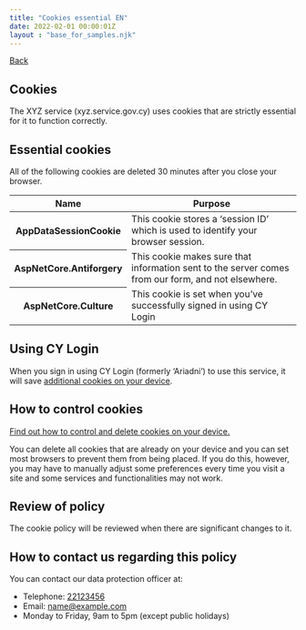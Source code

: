 ```yaml
---
title: "Cookies essential EN"
date: 2022-02-01 00:00:01Z
layout : "base_for_samples.njk"
---
```

<!--beforeMain-->
<section class="govcy-container">
    <a class="govcy-back-link" href="#">Back</a>
</section>
 <!--main-->
 <main class="govcy-container">
    <div class="govcy-row">
        <article class="govcy-col-8">
            <h1>Cookies</h1>
            <p>The XYZ service (xyz.service.gov.cy) uses cookies that are strictly essential for it to function correctly.</p>
            <h2>Essential cookies</h2>
            <p>All of the following cookies are deleted 30 minutes after you close your browser.</p>
            <table class="govcy-table">
                <thead>
                    <tr class="govcy-br-input">
                        <th scope="col">Name</th>
                        <th scope="col">Purpose</th>
                    </tr>
                </thead>
                <tbody>
                    <tr>
                        <th>AppDataSessionCookie</th>
                        <td>This cookie stores a ‘session ID’ which is used to identify your browser session.</td>
                    </tr>
                    <tr>
                        <th>AspNetCore.Antiforgery</th>
                        <td>This cookie makes sure that information sent to the server comes from our form, and not elsewhere.</td>
                    </tr>
                    <tr>
                        <th>AspNetCore.Culture</th>
                        <td>This cookie is set when you’ve successfully signed in using CY Login</td>
                    </tr>
                </tbody>
            </table>
            <h2>Using CY Login</h2>
            <p>When you sign in using CY Login (formerly ‘Ariadni’) to use this service, it will save <a href="https://cge.cyprus.gov.cy/cyloginregistration/knowledgebase/privacy" target="_blank">additional cookies on your device</a>.</p>
            <h2>How to control cookies</h2>
            <p><a href="https://www.aboutcookies.org/how-to-manage-and-delete-cookies" target="_blank">Find out how to control and delete cookies on your device.</a></p>
            <p>You can delete all cookies that are already on your device and you can set most browsers to prevent them from being placed. If you do this, however, you may have to manually adjust some preferences every time you visit a site and some services and functionalities may not work.</p>
            <h2>Review of policy</h2>
            <p>The cookie policy will be reviewed when there are significant changes to it.</p>
            <h2>How to contact us regarding this policy</h2>
            <p>You can contact our data protection officer at:</p>
            <ul class="govcy-list-unstyled">
                <li>Telephone: <a href="tel:+35722123456">22123456</a></li>
                <li>Email: <a href="mailto:name@example.com">name@example.com</a></li>
                <li>Monday to Friday, 9am to 5pm (except public holidays)</li>
            </ul>
        </article>
    </div>
</main>